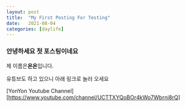 ```yaml
---
layout: post
title:  "My First Posting For Testing"
date:   2021-08-04
categories: [daylife]
---
```





### 안녕하세요 첫 포스팅이네요




제 이름은**욘욘**입니다.



유튜브도 하고 있으니 아래 링크로 놀러 오세요



[YonYon Youtube Channel][https://www.youtube.com/channel/UCTTXYQoBOr4kWo7Wbrni8rQ]

